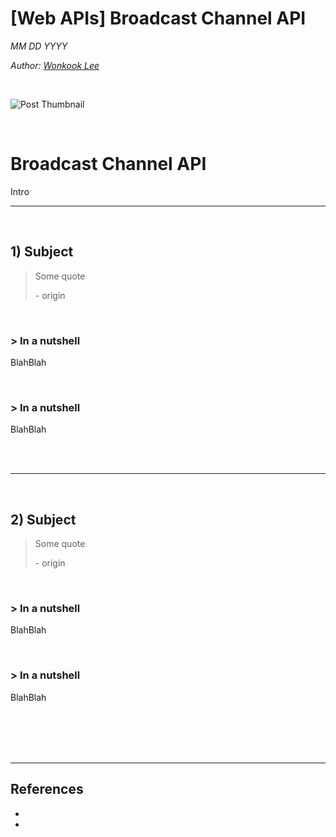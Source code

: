 # [Web APIs] Broadcast Channel API

*MM DD YYYY*

*Author: [Wonkook Lee](https://github.com/wonkooklee/today-i-learned)*

<br />

![Post Thumbnail]()

<br />


# Broadcast Channel API

Intro

---

<br />

## 1) Subject

> Some quote
> 
> \- origin

<br />

### > In a nutshell

BlahBlah

<br />

### > In a nutshell

BlahBlah


<br /><br />

---

<br />

## 2) Subject

> Some quote
> 
> \- origin

<br />

### > In a nutshell

BlahBlah

<br />

### > In a nutshell

BlahBlah


<br /><br /><br /><br />

---
## References
- 
- 